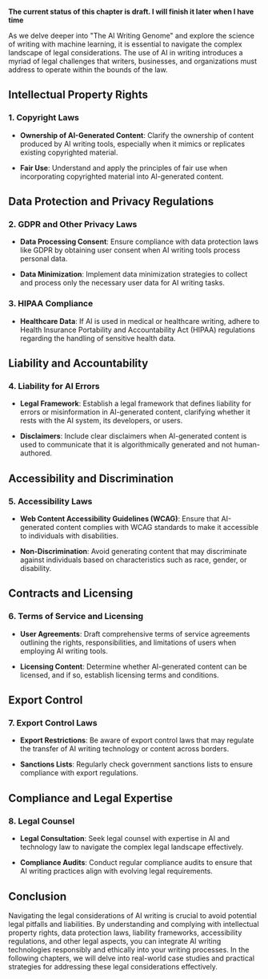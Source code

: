 **The current status of this chapter is draft. I will finish it later when I have time**

As we delve deeper into "The AI Writing Genome" and explore the science of writing with machine learning, it is essential to navigate the complex landscape of legal considerations. The use of AI in writing introduces a myriad of legal challenges that writers, businesses, and organizations must address to operate within the bounds of the law.

Intellectual Property Rights
----------------------------

### 1. **Copyright Laws**

* **Ownership of AI-Generated Content**: Clarify the ownership of content produced by AI writing tools, especially when it mimics or replicates existing copyrighted material.

* **Fair Use**: Understand and apply the principles of fair use when incorporating copyrighted material into AI-generated content.

Data Protection and Privacy Regulations
---------------------------------------

### 2. **GDPR and Other Privacy Laws**

* **Data Processing Consent**: Ensure compliance with data protection laws like GDPR by obtaining user consent when AI writing tools process personal data.

* **Data Minimization**: Implement data minimization strategies to collect and process only the necessary user data for AI writing tasks.

### 3. **HIPAA Compliance**

* **Healthcare Data**: If AI is used in medical or healthcare writing, adhere to Health Insurance Portability and Accountability Act (HIPAA) regulations regarding the handling of sensitive health data.

Liability and Accountability
----------------------------

### 4. **Liability for AI Errors**

* **Legal Framework**: Establish a legal framework that defines liability for errors or misinformation in AI-generated content, clarifying whether it rests with the AI system, its developers, or users.

* **Disclaimers**: Include clear disclaimers when AI-generated content is used to communicate that it is algorithmically generated and not human-authored.

Accessibility and Discrimination
--------------------------------

### 5. **Accessibility Laws**

* **Web Content Accessibility Guidelines (WCAG)**: Ensure that AI-generated content complies with WCAG standards to make it accessible to individuals with disabilities.

* **Non-Discrimination**: Avoid generating content that may discriminate against individuals based on characteristics such as race, gender, or disability.

Contracts and Licensing
-----------------------

### 6. **Terms of Service and Licensing**

* **User Agreements**: Draft comprehensive terms of service agreements outlining the rights, responsibilities, and limitations of users when employing AI writing tools.

* **Licensing Content**: Determine whether AI-generated content can be licensed, and if so, establish licensing terms and conditions.

Export Control
--------------

### 7. **Export Control Laws**

* **Export Restrictions**: Be aware of export control laws that may regulate the transfer of AI writing technology or content across borders.

* **Sanctions Lists**: Regularly check government sanctions lists to ensure compliance with export regulations.

Compliance and Legal Expertise
------------------------------

### 8. **Legal Counsel**

* **Legal Consultation**: Seek legal counsel with expertise in AI and technology law to navigate the complex legal landscape effectively.

* **Compliance Audits**: Conduct regular compliance audits to ensure that AI writing practices align with evolving legal requirements.

Conclusion
----------

Navigating the legal considerations of AI writing is crucial to avoid potential legal pitfalls and liabilities. By understanding and complying with intellectual property rights, data protection laws, liability frameworks, accessibility regulations, and other legal aspects, you can integrate AI writing technologies responsibly and ethically into your writing processes. In the following chapters, we will delve into real-world case studies and practical strategies for addressing these legal considerations effectively.
